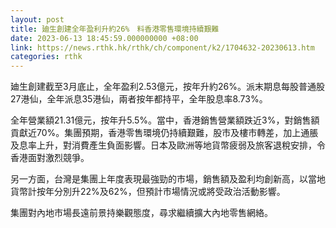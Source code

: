 ```yaml
---
layout: post
title: 廸生創建全年盈利升約26%　料香港零售環境持續艱難
date: 2023-06-13 18:45:59.000000000 +08:00
link: https://news.rthk.hk/rthk/ch/component/k2/1704632-20230613.htm
categories: rthk
---
```


廸生創建截至3月底止，全年盈利2.53億元，按年升約26%。派末期息每股普通股27港仙，全年派息35港仙，兩者按年都持平，全年股息率8.73%。

全年營業額21.31億元，按年升5.5%。當中，香港銷售營業額跌近3%，對銷售額貢獻近70%。集團預期，香港零售環境仍持續艱難，股市及樓市轉差，加上通脹及息率上升，對消費產生負面影響。日本及歐洲等地貨幣疲弱及旅客退稅安排，令香港面對激烈競爭。

另一方面，台灣是集團上年度表現最強勁的市場，銷售額及盈利均創新高，以當地貨幣計按年分別升22%及62%，但預計市場情況或將受政治活動影響。

集團對內地市場長遠前景持樂觀態度，尋求繼續擴大內地零售網絡。
